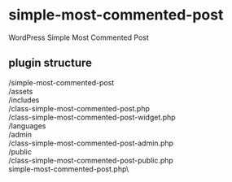 # simple-most-commented-post
WordPress Simple Most Commented Post


## plugin structure
/simple-most-commented-post\
    /assets\
    /includes\
        /class-simple-most-commented-post.php\
        /class-simple-most-commented-post-widget.php\
    /languages\
    /admin\
        /class-simple-most-commented-post-admin.php\
    /public\
        /class-simple-most-commented-post-public.php\
    simple-most-commented-post.php\
